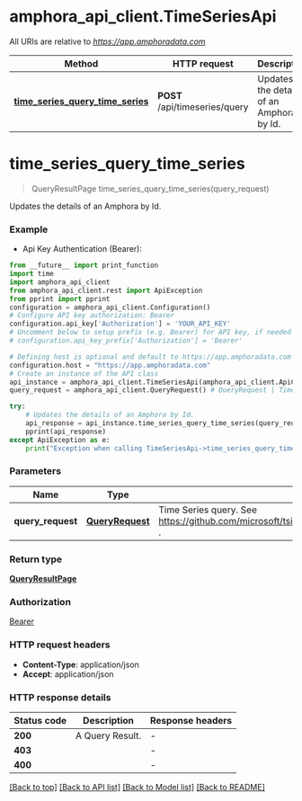 # amphora_api_client.TimeSeriesApi

All URIs are relative to *https://app.amphoradata.com*

Method | HTTP request | Description
------------- | ------------- | -------------
[**time_series_query_time_series**](TimeSeriesApi.md#time_series_query_time_series) | **POST** /api/timeseries/query | Updates the details of an Amphora by Id.


# **time_series_query_time_series**
> QueryResultPage time_series_query_time_series(query_request)

Updates the details of an Amphora by Id.

### Example

* Api Key Authentication (Bearer):
```python
from __future__ import print_function
import time
import amphora_api_client
from amphora_api_client.rest import ApiException
from pprint import pprint
configuration = amphora_api_client.Configuration()
# Configure API key authorization: Bearer
configuration.api_key['Authorization'] = 'YOUR_API_KEY'
# Uncomment below to setup prefix (e.g. Bearer) for API key, if needed
# configuration.api_key_prefix['Authorization'] = 'Bearer'

# Defining host is optional and default to https://app.amphoradata.com
configuration.host = "https://app.amphoradata.com"
# Create an instance of the API class
api_instance = amphora_api_client.TimeSeriesApi(amphora_api_client.ApiClient(configuration))
query_request = amphora_api_client.QueryRequest() # QueryRequest | Time Series query. See https://github.com/microsoft/tsiclient/blob/master/docs/Server.md#functions .

try:
    # Updates the details of an Amphora by Id.
    api_response = api_instance.time_series_query_time_series(query_request)
    pprint(api_response)
except ApiException as e:
    print("Exception when calling TimeSeriesApi->time_series_query_time_series: %s\n" % e)
```

### Parameters

Name | Type | Description  | Notes
------------- | ------------- | ------------- | -------------
 **query_request** | [**QueryRequest**](QueryRequest.md)| Time Series query. See https://github.com/microsoft/tsiclient/blob/master/docs/Server.md#functions . | 

### Return type

[**QueryResultPage**](QueryResultPage.md)

### Authorization

[Bearer](../README.md#Bearer)

### HTTP request headers

 - **Content-Type**: application/json
 - **Accept**: application/json

### HTTP response details
| Status code | Description | Response headers |
|-------------|-------------|------------------|
**200** | A Query Result. |  -  |
**403** |  |  -  |
**400** |  |  -  |

[[Back to top]](#) [[Back to API list]](../README.md#documentation-for-api-endpoints) [[Back to Model list]](../README.md#documentation-for-models) [[Back to README]](../README.md)

